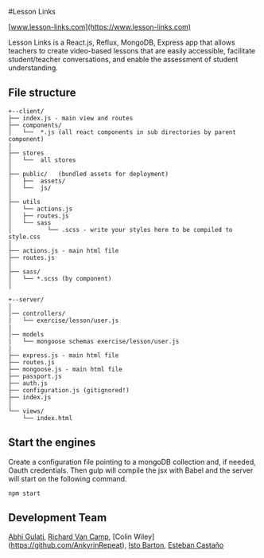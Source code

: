 #Lesson Links

[www.lesson-links.com](https://www.lesson-links.com)

Lesson Links is a React.js, Reflux, MongoDB, Express app that allows teachers to create video-based lessons that are 
easily accessible, facilitate student/teacher conversations, and enable the assessment of student understanding.

## File structure

 ```
 +--client/
 ├── index.js - main view and routes 
 ├── components/
 │   └──  *.js (all react components in sub directories by parent component)      
 │
 ├── stores
 │   └──  all stores
 │
 ├── public/   (bundled assets for deployment)
 │   ├──  assets/
 │   └──  js/
 │
 ├── utils
 │   └── actions.js
 │   ├── routes.js
 │   └── sass
 │          └── .scss - write your styles here to be compiled to style.css
 │ 
 ├── actions.js - main html file
 ├── routes.js  
 │
 ├── sass/ 
 │   └── *.scss (by component)  
 │
 
 +--server/
 │
 │── controllers/
 |   └── exercise/lesson/user.js
 | 
 │── models
 |   └── mongoose schemas exercise/lesson/user.js
 |
 ├── express.js - main html file
 ├── routes.js 
 ├── mongoose.js - main html file
 ├── passport.js
 ├── auth.js 
 ├── configuration.js (gitignored!)
 ├── index.js 
 │
 └── views/ 
     └── index.html

 ```
 
## Start the engines

Create a configuration file pointing to a mongoDB collection and, if needed, Oauth credentials.
Then gulp will compile the jsx with Babel and the server will start on the following command.

```
npm start

```

## Development Team

[Abhi Gulati](https://github.com/AbhiGulati), [Richard Van Camp](https://github.com/RikuVan), [Colin Wiley]
(https://github.com/AnkyrinRepeat), [Isto Barton](https://github.com/istobarton), 
[Esteban Castaño](https://github.com/ecastano)



 
